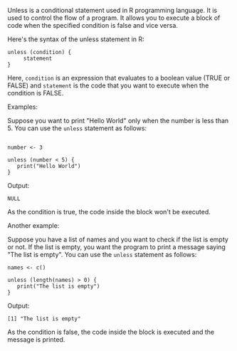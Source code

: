 Unless is a conditional statement used in R programming language. It is used to control the flow of a program. It allows you to execute a block of code when the specified condition is false and vice versa.

Here's the syntax of the unless statement in R:

```
unless (condition) {
     statement
}
```

Here, `condition` is an expression that evaluates to a boolean value (TRUE or FALSE) and `statement` is the code that you want to execute when the condition is FALSE.

Examples:

Suppose you want to print "Hello World" only when the number is less than 5. You can use the `unless` statement as follows:

```

number <- 3
 
unless (number < 5) {
   print("Hello World")
}
```

Output:

```
NULL
```

As the condition is true, the code inside the block won't be executed.

Another example:

Suppose you have a list of names and you want to check if the list is empty or not. If the list is empty, you want the program to print a message saying "The list is empty". You can use the `unless` statement as follows:

```
names <- c()
 
unless (length(names) > 0) {
   print("The list is empty")
}
```

Output:

```
[1] "The list is empty"
```

As the condition is false, the code inside the block is executed and the message is printed.